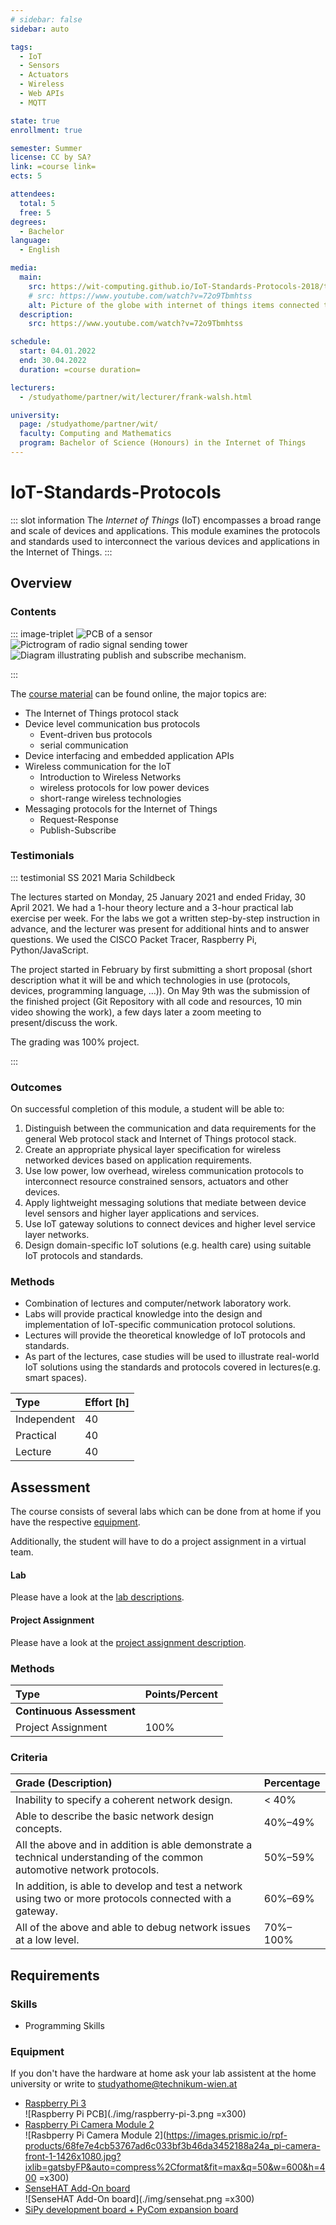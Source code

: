 ```yaml
---
# sidebar: false
sidebar: auto

tags:
  - IoT
  - Sensors
  - Actuators
  - Wireless
  - Web APIs
  - MQTT

state: true
enrollment: true

semester: Summer
license: CC by SA?
link: =course link=
ects: 5

attendees:
  total: 5
  free: 5
degrees:
  - Bachelor
language:
  - English

media:
  main:
    src: https://wit-computing.github.io/IoT-Standards-Protocols-2018/topic-01/talk-1/talk-1.jpg
    # src: https://www.youtube.com/watch?v=72o9Tbmhtss
    alt: Picture of the globe with internet of things items connected to it.
  description:
    src: https://www.youtube.com/watch?v=72o9Tbmhtss

schedule:
  start: 04.01.2022
  end: 30.04.2022
  duration: =course duration=

lecturers:
  - /studyathome/partner/wit/lecturer/frank-walsh.html

university:
  page: /studyathome/partner/wit/
  faculty: Computing and Mathematics
  program: Bachelor of Science (Honours) in the Internet of Things
---
```


# IoT-Standards-Protocols

::: slot information
The _Internet of Things_ (IoT) encompasses a broad range and scale of devices and applications.
This module examines the protocols and standards used to interconnect the various devices and applications in the Internet of Things.
:::

## Overview

### Contents

::: image-triplet
<img src="./img/talk-1.jpg" title="Internet of Things sensor" alt="PCB of a sensor">
<img src="./img/topic-5.png" title="Pictrogram of radio signal sending tower" alt="Pictrogram of radio signal sending tower">
<img src="./img/topic-7.png" title="Diagram illustrating publish and subscribe mechanism" alt="Diagram illustrating publish and subscribe mechanism.">

:::

The [course material](https://tutors-svelte.netlify.app/#/course/iot-protocols-2021.netlify.app) can be found online, the major topics are:

- The Internet of Things protocol stack
- Device level communication bus protocols
  - Event-driven bus protocols
  - serial communication
- Device interfacing and embedded application APIs
- Wireless communication for the IoT
  - Introduction to Wireless Networks
  - wireless protocols for low power devices
  - short-range wireless technologies
- Messaging protocols for the Internet of Things
  - Request-Response
  - Publish-Subscribe

### Testimonials

::: testimonial SS 2021 Maria Schildbeck

The lectures started on Monday, 25 January 2021 and ended Friday, 30 April 2021. We had a 1-hour theory lecture and a 3-hour practical lab exercise per week. For the labs we got a written step-by-step instruction in advance, and the lecturer was present for additional hints and to answer questions. We used the CISCO Packet Tracer, Raspberry Pi, Python/JavaScript. 

The project started in February by first submitting a short proposal (short description what it will be and which technologies in use (protocols, devices, programming language, …)). On May 9th was the submission of the finished project (Git Repository with all code and resources, 10 min video showing the work), a few days later a zoom meeting to present/discuss the work. 

The grading was 100% project.

:::

### Outcomes

On successful completion of this module, a student will be able to:

1. Distinguish between the communication and data requirements for the general Web protocol stack and Internet of Things protocol stack.
2. Create an appropriate physical layer specification for wireless networked devices based on application requirements.
3. Use low power, low overhead, wireless communication protocols to interconnect resource constrained sensors, actuators and other devices.
4. Apply lightweight messaging solutions that mediate between device level sensors and higher layer applications and services.
5. Use IoT gateway solutions to connect devices and higher level service layer networks.
6. Design domain-specific IoT solutions (e.g. health care) using suitable IoT protocols and standards.

### Methods

- Combination of lectures and computer/network laboratory work.
- Labs will provide practical knowledge into the design and implementation of IoT-specific communication protocol solutions.
- Lectures will provide the theoretical knowledge of IoT protocols and standards.
- As part of the lectures, case studies will be used to illustrate real-world IoT solutions using the standards and protocols covered in lectures(e.g. smart spaces).

| Type        | Effort \[h\] |
| :---------- | :----------- |
| Independent | 40           |
| Practical   | 40           |
| Lecture     | 40           |

## Assessment

<!-- Describe Assessment procedure verbally -->
The course consists of several labs which can be done from at home if you have the respective [equipment](#equipment).

Additionally, the student will have to do a project assignment in a virtual team.

#### Lab

<!-- Describe an example assignment definition -->
Please have a look at the [lab descriptions](https://tutors-svelte.netlify.app/#/wall/lab/iot-protocols-2021.netlify.app).

#### Project Assignment

<!-- The final exam will be ... -->
Please have a look at the [project assignment description](https://tutors-svelte.netlify.app/#/topic/iot-protocols-2021.netlify.app/topic-000-Assessments).

### Methods

| Type                      | Points/Percent |
| :------------------------ | :------------- |
| **Continuous Assessment** |                |
| Project Assignment        | 100%           |

### Criteria

| Grade (Description)                                                                                                     | Percentage |
| :---------------------------------------------------------------------------------------------------------------------- | :--------- |
| Inability to specify a coherent network design.                                                                         | < 40%      |
| Able to describe the basic network design concepts.                                                                     | 40%–49%    |
| All the above and in addition is able demonstrate a technical understanding of the common automotive network protocols. | 50%–59%    |
| In addition, is able to develop and test a network using two or more protocols connected with a gateway.                | 60%–69%    |
| All of the above and able to debug network issues at a low level.                                                       | 70%–100%   |

## Requirements

### Skills

* Programming Skills

### Equipment

If you don't have the hardware at home ask your lab assistent at the home university or write to [studyathome@technikum-wien.at](mailto:studyathome@technikum-wien.at)

- [Raspberry Pi 3](https://www.raspberrypi.org/)  
  ![Raspberry Pi PCB](./img/raspberry-pi-3.png =x300)
- [Raspberry Pi Camera Module 2](https://www.raspberrypi.com/products/camera-module-v2/)  
  ![Rasbperry Pi Camera Module 2](https://images.prismic.io/rpf-products/68fe7e4cb53767ad6c033bf3b46da3452188a24a_pi-camera-front-1-1426x1080.jpg?ixlib=gatsbyFP&auto=compress%2Cformat&fit=max&q=50&w=600&h=400 =x300)
- [SenseHAT Add-On board](https://www.raspberrypi.org/products/sense-hat/)  
  ![SenseHAT Add-On board](./img/sensehat.png =x300)
- [SiPy development board + PyCom expansion board](https://tutors-design.netlify.app/lab/iot-protocols-2020.netlify.app/topic-07/book-1/Equipment)
